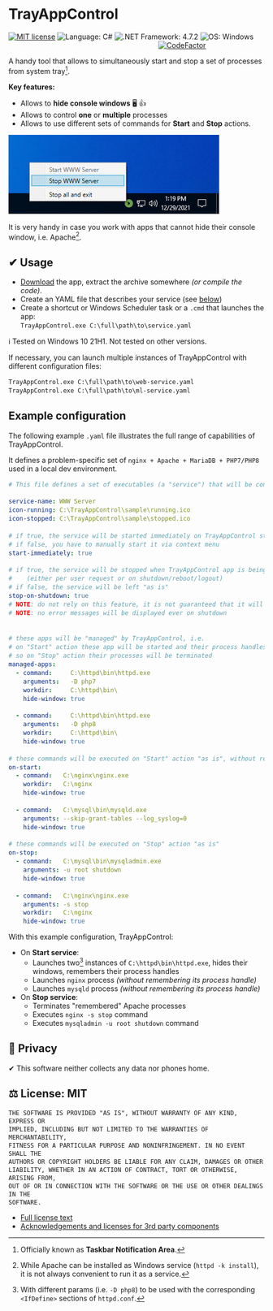 # TrayAppControl 
[![MIT license](https://img.shields.io/github/license/tushev/trayappcontrol)](https://github.com/tushev/trayappcontrol/blob/main/LICENSE.txt) 
![Language: C#](https://img.shields.io/badge/lang-C%23-brightgreen) ![.NET Framework: 4.7.2](https://img.shields.io/badge/.NET%20Framework-4.7.2-blueviolet)
![OS: Windows](https://img.shields.io/badge/OS-Windows-blue)
                                                                           [![CodeFactor](https://www.codefactor.io/repository/github/tushev/trayappcontrol/badge)](https://www.codefactor.io/repository/github/tushev/trayappcontrol)

A handy tool that allows to simultaneously start and stop a set of processes from system tray[^2].

**Key features:**
* Allows to **hide console windows** 🖥 👍
* Allows to control  **one** or **multiple** processes  
* Allows to use different sets of commands for **Start** and **Stop** actions.

![ui](/docs/ui.png?raw=true)

It is very handy in case you work with apps that cannot hide their console window, i.e. Apache[^4].

## ✔ Usage
* [Download](https://github.com/tushev/trayappcontrol/releases) the app, extract the archive somewhere _(or compile the code)_.
* Create an YAML file that describes your service (see [below](#example-configuration))
* Create a shortcut or Windows Scheduler task or a `.cmd` that launches the app:<br>`TrayAppControl.exe C:\full\path\to\service.yaml`

ℹ Tested on Windows 10 21H1. Not tested on other versions.

If necessary, you can launch multiple instances of TrayAppControl with different configuration files:
```cmd
TrayAppControl.exe C:\full\path\to\web-service.yaml
TrayAppControl.exe C:\full\path\to\ml-service.yaml
```

## Example configuration

The following example `.yaml` file illustrates the full range of capabilities of TrayAppControl.

It defines a problem-specific set of `nginx + Apache + MariaDB + PHP7/PHP8` used in a local dev environment.

```yaml
# This file defines a set of executables (a "service") that will be controlled by TrayAppControl

service-name: WWW Server
icon-running: C:\TrayAppControl\sample\running.ico
icon-stopped: C:\TrayAppControl\sample\stopped.ico

# if true, the service will be started immediately on TrayAppControl start
# if false, you have to manually start it via context menu
start-immediately: true

# if true, the service will be stopped when TrayAppControl app is being closed
#    (either per user request or on shutdown/reboot/logout)
# if false, the service will be left "as is"
stop-on-shutdown: true
# NOTE: do not rely on this feature, it is not guaranteed that it will work in 100% cases
# NOTE: no error messages will be displayed ever on shutdown


# these apps will be "managed" by TrayAppControl, i.e.
# on "Start" action these app will be started and their process handles will be "remembered", 
# so on "Stop" action their processes will be terminated
managed-apps:
  - command:     C:\httpd\bin\httpd.exe
    arguments:   -D php7
    workdir:     C:\httpd\bin\
    hide-window: true

  - command:     C:\httpd\bin\httpd.exe
    arguments:   -D php8
    workdir:     C:\httpd\bin\
    hide-window: true

# these commands will be executed on "Start" action "as is", without remembering process handles
on-start:
  - command:   C:\nginx\nginx.exe
    workdir:   C:\nginx
    hide-window: true
  
  - command:   C:\mysql\bin\mysqld.exe
    arguments: --skip-grant-tables --log_syslog=0
    hide-window: true

# these commands will be executed on "Stop" action "as is"
on-stop:
  - command:   C:\mysql\bin\mysqladmin.exe
    arguments: -u root shutdown
    hide-window: true
    
  - command:   C:\nginx\nginx.exe
    arguments: -s stop
    workdir:   C:\nginx
    hide-window: true
```

With this example configuration, TrayAppControl:
* On **Start service**: 
  * Launches two[^3] instances of `C:\httpd\bin\httpd.exe`, hides their windows, remembers their process handles
  * Launches `nginx` process _(without remembering its process handle)_
  * Launches `mysqld` process _(without remembering its process handle)_
* On **Stop service**: 
  * Terminates "remembered" Apache processes
  * Executes `nginx -s stop` command
  * Executes `mysqladmin -u root shutdown` command

## 🔐 Privacy

✔ This software neither collects any data nor phones home.

## ⚖ License: MIT

```
THE SOFTWARE IS PROVIDED "AS IS", WITHOUT WARRANTY OF ANY KIND, EXPRESS OR
IMPLIED, INCLUDING BUT NOT LIMITED TO THE WARRANTIES OF MERCHANTABILITY,
FITNESS FOR A PARTICULAR PURPOSE AND NONINFRINGEMENT. IN NO EVENT SHALL THE
AUTHORS OR COPYRIGHT HOLDERS BE LIABLE FOR ANY CLAIM, DAMAGES OR OTHER
LIABILITY, WHETHER IN AN ACTION OF CONTRACT, TORT OR OTHERWISE, ARISING FROM,
OUT OF OR IN CONNECTION WITH THE SOFTWARE OR THE USE OR OTHER DEALINGS IN THE
SOFTWARE.
```
* [Full license text ](LICENSE.txt)
* [Acknowledgements and licenses for 3rd party components](3rdparty_licensing/3RDPARTY.txt)

[^2]: Officially known as **Taskbar Notification Area**.
[^3]: With different params (i.e. `-D php8`) to be used with the corresponding `<IfDefine>` sections of `httpd.conf`.
[^4]: While Apache can be installed as Windows service (`httpd -k install`), it is not always convenient to run it as a service.
